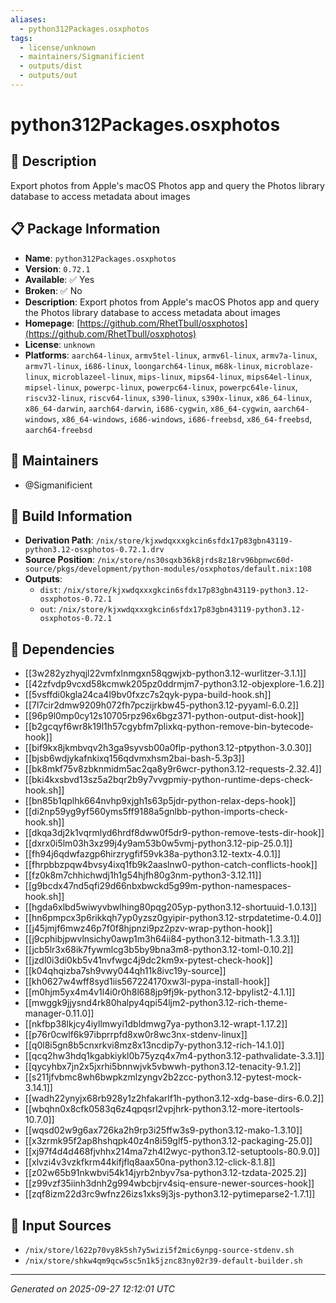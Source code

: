 ```yaml
---
aliases:
  - python312Packages.osxphotos
tags:
  - license/unknown
  - maintainers/Sigmanificient
  - outputs/dist
  - outputs/out
---
```


# python312Packages.osxphotos

## 📝 Description

Export photos from Apple's macOS Photos app and query the Photos library database to access metadata about images

## 📋 Package Information

- **Name**: `python312Packages.osxphotos`
- **Version**: `0.72.1`
- **Available**: ✅ Yes
- **Broken**: ✅ No
- **Description**: Export photos from Apple's macOS Photos app and query the Photos library database to access metadata about images
- **Homepage**: [https://github.com/RhetTbull/osxphotos](https://github.com/RhetTbull/osxphotos)
- **License**: `unknown`
- **Platforms**: `aarch64-linux`, `armv5tel-linux`, `armv6l-linux`, `armv7a-linux`, `armv7l-linux`, `i686-linux`, `loongarch64-linux`, `m68k-linux`, `microblaze-linux`, `microblazeel-linux`, `mips-linux`, `mips64-linux`, `mips64el-linux`, `mipsel-linux`, `powerpc-linux`, `powerpc64-linux`, `powerpc64le-linux`, `riscv32-linux`, `riscv64-linux`, `s390-linux`, `s390x-linux`, `x86_64-linux`, `x86_64-darwin`, `aarch64-darwin`, `i686-cygwin`, `x86_64-cygwin`, `aarch64-windows`, `x86_64-windows`, `i686-windows`, `i686-freebsd`, `x86_64-freebsd`, `aarch64-freebsd`
## 👥 Maintainers

- @Sigmanificient


## 🔧 Build Information

- **Derivation Path**: `/nix/store/kjxwdqxxxgkcin6sfdx17p83gbn43119-python3.12-osxphotos-0.72.1.drv`
- **Source Position**: `/nix/store/ns30sqxb36k8jrds8z18rv96bpnwc60d-source/pkgs/development/python-modules/osxphotos/default.nix:108`
- **Outputs**:
  - `dist`:  `/nix/store/kjxwdqxxxgkcin6sfdx17p83gbn43119-python3.12-osxphotos-0.72.1`
  - `out`:  `/nix/store/kjxwdqxxxgkcin6sfdx17p83gbn43119-python3.12-osxphotos-0.72.1`

## 🔗 Dependencies

- [[3w282yzhyqjl22vmfxlnmgxn58qgwjxb-python3.12-wurlitzer-3.1.1]]
- [[42zfvdp9vcxd58kcmwk205pz0ddrmjm7-python3.12-objexplore-1.6.2]]
- [[5vsffdi0kgla24ca4l9bv0fxzc7s2qyk-pypa-build-hook.sh]]
- [[7l7cir2dmw9209h072fh7pczijrkbw45-python3.12-pyyaml-6.0.2]]
- [[96p9l0mp0cy12s10705rpz96x6bgz371-python-output-dist-hook]]
- [[b2gcqyf6wr8k19l1h57cgybfm7plixkq-python-remove-bin-bytecode-hook]]
- [[bif9kx8jkmbvqv2h3ga9syvsb00a0flp-python3.12-ptpython-3.0.30]]
- [[bjsb6wdjykafnkixq156qdvmxhsm2bai-bash-5.3p3]]
- [[bk8mkf75v8zbknmidm5ac2qa8y9r6wcr-python3.12-requests-2.32.4]]
- [[bki4kxsbvd13sz5a2bqr2b9y7vvgpmiy-python-runtime-deps-check-hook.sh]]
- [[bn85b1qplhk664nvhp9xjgh1s63p5jdr-python-relax-deps-hook]]
- [[di2np59yg9yf560yms5ff9188a5gnlbb-python-imports-check-hook.sh]]
- [[dkqa3dj2k1vqrmlyd6hrdf8dww0f5dr9-python-remove-tests-dir-hook]]
- [[dxrx0i5lm03h3xz99j4y9am53b0w5vmj-python3.12-pip-25.0.1]]
- [[fh94j6qdwfazgp6hirzrygfif59vk38a-python3.12-textx-4.0.1]]
- [[fhrpbbzpqw4bvsy4ixq1fb9k2aaslnw0-python-catch-conflicts-hook]]
- [[fz0k8m7chhichwdj1h1g54hjfh80g3nm-python3-3.12.11]]
- [[g9bcdx47nd5qfi29d66nbxbwckd5g99m-python-namespaces-hook.sh]]
- [[hgda6xlbd5wiwyvbwlhing80pqg205yp-python3.12-shortuuid-1.0.13]]
- [[hn6pmpcx3p6rikkqh7yp0yzsz0gyipir-python3.12-strpdatetime-0.4.0]]
- [[j45jmjf6mwz46p7f0f8hjpnzi9pz2pzv-wrap-python-hook]]
- [[j9cphibjpwvlnsichy0awp1m3h64ii84-python3.12-bitmath-1.3.3.1]]
- [[jcb5lr3x68ik7fywmlcg3b5by9bna3m8-python3.12-toml-0.10.2]]
- [[jzdl0i3di0kb5v41nvfwgc4j9dc2km9x-pytest-check-hook]]
- [[k04qhqizba7sh9vwy044qh11k8ivc19y-source]]
- [[kh0627w4wff8syd1iis567224170xw3l-pypa-install-hook]]
- [[m0hjm5yx4m4v1l4i0r0h8l688jp9fj9k-python3.12-bpylist2-4.1.1]]
- [[mwggk9jjysnd4rk80halpy4qpi54ljm2-python3.12-rich-theme-manager-0.11.0]]
- [[nkfbp38lkjcy4iyllmwyi1dbldmwg7ya-python3.12-wrapt-1.17.2]]
- [[p76r0cwlf6k97ibprrpfd8xw0r8wc3nx-stdenv-linux]]
- [[q0l8i5gn8b5cnxrkvi8mz8x13ncdip7y-python3.12-rich-14.1.0]]
- [[qcq2hw3hdq1kgabkiykl0b75yzq4x7m4-python3.12-pathvalidate-3.3.1]]
- [[qycyhbx7jn2x5jxrhi5bnnwjvk5vbwwh-python3.12-tenacity-9.1.2]]
- [[s211jfvbmc8wh6bwpkzmlzyngv2b2zcc-python3.12-pytest-mock-3.14.1]]
- [[wadh22ynyjx68rb928y1z2hfakarlf1h-python3.12-xdg-base-dirs-6.0.2]]
- [[wbqhn0x8cfk0583q6z4qpqsrl2vpjhrk-python3.12-more-itertools-10.7.0]]
- [[wqsd02w9g6ax726ka2h9rp3i25ffw3s9-python3.12-mako-1.3.10]]
- [[x3zrmk95f2ap8hshqpk40z4n8i59glf5-python3.12-packaging-25.0]]
- [[xj97f4d4d468fjvhhx214ma7zh4l2wyc-python3.12-setuptools-80.9.0]]
- [[xlvzi4v3vzkfkrm44kifjflq8aax50na-python3.12-click-8.1.8]]
- [[z02w65b91nkwbvi54k14jyrb2nbyv7sa-python3.12-tzdata-2025.2]]
- [[z99vzf35iinh3dnh2g994wbcbjrv4siq-ensure-newer-sources-hook]]
- [[zqf8izm22d3rc9wfnz26izs1xks9j3js-python3.12-pytimeparse2-1.7.1]]

## 📁 Input Sources

- `/nix/store/l622p70vy8k5sh7y5wizi5f2mic6ynpg-source-stdenv.sh`
- `/nix/store/shkw4qm9qcw5sc5n1k5jznc83ny02r39-default-builder.sh`

---
*Generated on 2025-09-27 12:12:01 UTC*

